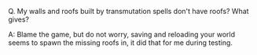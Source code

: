 Q. My walls and roofs built by transmutation spells don't have roofs? What gives?

A: Blame the game, but do not worry, saving and reloading your world seems to spawn the missing roofs in, it did that for me during testing.
